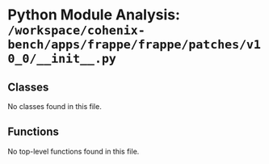 # Python Module Analysis: `/workspace/cohenix-bench/apps/frappe/frappe/patches/v10_0/__init__.py`

## Classes

No classes found in this file.


## Functions

No top-level functions found in this file.
